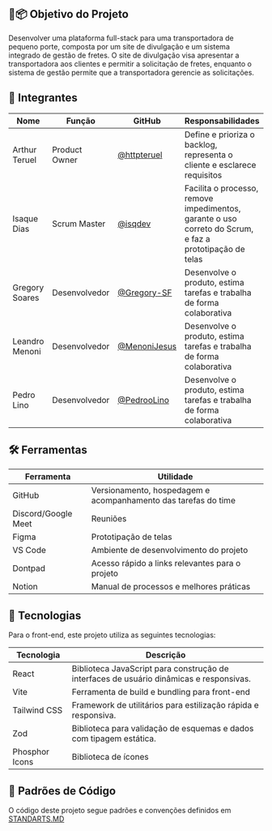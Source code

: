 ## 🎯📦 Objetivo do Projeto
Desenvolver uma plataforma full-stack para uma transportadora de pequeno porte, composta por um site de divulgação e um sistema integrado de gestão de fretes. O site de divulgação visa apresentar a transportadora aos clientes e permitir a solicitação de fretes, enquanto o sistema de gestão permite que a transportadora gerencie as solicitações. 

## 👥 Integrantes

| Nome           | Função        | GitHub       | Responsabilidades                                                                                        |
| -------------- | ------------- | ------------ | -------------------------------------------------------------------------------------------------------- |
| Arthur Teruel  | Product Owner | [@httpteruel](https://github.com/httpteruel)  | Define e prioriza o backlog, representa o cliente e esclarece requisitos                                 |
| Isaque Dias    | Scrum Master  | [@isqdev](https://github.com/isqdev)      | Facilita o processo, remove impedimentos, garante o uso correto do Scrum, e faz a prototipação de telas  |
| Gregory Soares | Desenvolvedor | [@Gregory-SF](https://github.com/Gregory-SF)  | Desenvolve o produto, estima tarefas e trabalha de forma colaborativa                                    |
| Leandro Menoni | Desenvolvedor | [@MenoniJesus](https://github.com/MenoniJesus) | Desenvolve o produto, estima tarefas e trabalha de forma colaborativa                                    |
| Pedro Lino     | Desenvolvedor | [@PedrooLino](https://github.com/PedrooLino)  | Desenvolve o produto, estima tarefas e trabalha de forma colaborativa                                    |


## 🛠️ Ferramentas

| Ferramenta          | Utilidade                                                      |
| ------------------- | -------------------------------------------------------------- |
| GitHub              | Versionamento, hospedagem e acompanhamento das tarefas do time |
| Discord/Google Meet | Reuniões                                                       |
| Figma               | Prototipação de telas                                          |
| VS Code             | Ambiente de desenvolvimento do projeto                         |
| Dontpad             | Acesso rápido a links relevantes para o projeto                |
| Notion              | Manual de processos e melhores práticas                        |

## 🚀 Tecnologias

Para o front-end, este projeto utiliza as seguintes tecnologias:

| Tecnologia        | Descrição                                                                 |
|-------------------|---------------------------------------------------------------------------|
| React             | Biblioteca JavaScript para construção de interfaces de usuário dinâmicas e responsivas. |
| Vite              | Ferramenta de build e bundling para front-end |
| Tailwind CSS      | Framework de utilitários para estilização rápida e responsiva.            |
| Zod               | Biblioteca para validação de esquemas e dados com tipagem estática.       |
| Phosphor Icons    | Biblioteca de ícones |

## 📝 Padrões de Código
O código deste projeto segue padrões e convenções definidos em [STANDARTS.MD](./STANDARTS.md)